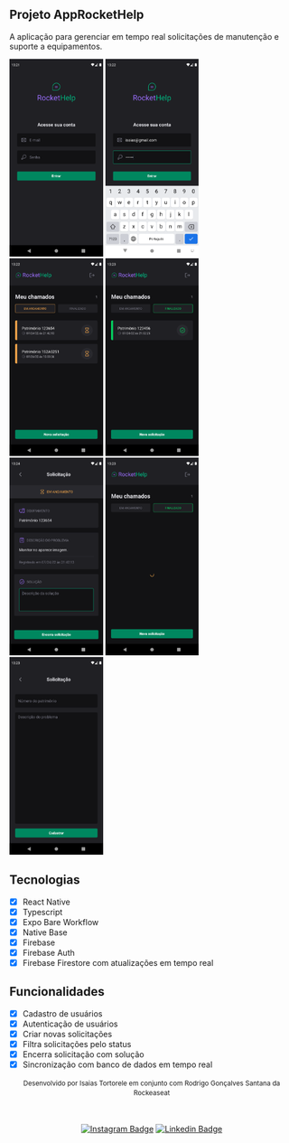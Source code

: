 ## Projeto AppRocketHelp
A aplicação para gerenciar em tempo real solicitações de manutenção e suporte a equipamentos.
<div align="left">
  <img alt="" height="350" title="" src="assets/Login.png" />
  <img alt="" height="350" title="" src="assets/LoginComSenha.png" />
  <img alt="" height="350"" title="" src="assets/HomeEmAndamento.png" />
  <img alt="" height="350" title="" src="assets/HomeFinalizados.png" />
  <img alt="" height="350" title="" src="assets/DescriçãoEmAndamento.png" />
  <img alt="" height="350"" title="" src="assets/FinalizadosLoading.png" />
  <img alt="" height="350" title="" src="assets/DescriçãoFinalizadas.png" />
  <img alt="" height="350" title="" src="assets/Solicitação.png" />
</div>

## Tecnologias
- [x] React Native
- [x] Typescript
- [x] Expo Bare Workflow
- [x] Native Base
- [x] Firebase
- [x] Firebase Auth
- [x] Firebase Firestore com atualizações em tempo real

## Funcionalidades
- [x] Cadastro de usuários
- [x] Autenticação de usuários
- [x] Criar novas solicitações
- [x] Filtra solicitações pelo status
- [x] Encerra solicitação com solução
- [x] Sincronização com banco de dados em tempo real

<div align="center">
  <small>Desenvolvido por Isaias Tortorele em conjunto com Rodrigo Gonçalves Santana da Rockeaseat</small>
  <br />
  <br />
  <br />

  [![Instagram Badge](https://img.shields.io/badge/-Isaias%20Tortorele-808080?style=flat-square&labelColor=808080&logo=instagram&logoColor=white&link=https://www.instagram.com/itortorele/)](https://www.instagram.com/itortorele/) 
  [![Linkedin Badge](https://img.shields.io/badge/-Isaias%20Tortorele-blue?style=flat-square&logo=Linkedin&logoColor=white&link=https://www.linkedin.com/in/isaias-tortorele-958366161/)](https://www.linkedin.com/in/isaias-tortorele-958366161/) 
</div>
